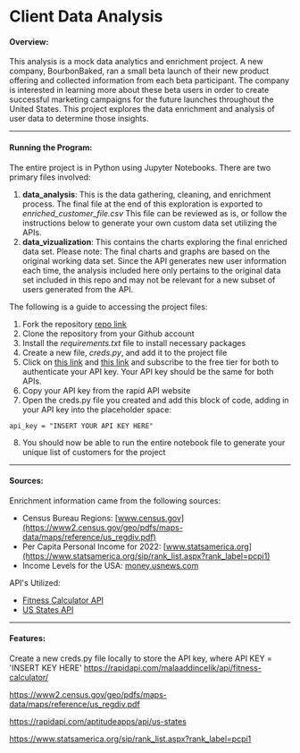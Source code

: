 # Client Data Analysis

#### Overview:

This analysis is a mock data analytics and enrichment project. A new company, BourbonBaked, ran a small beta launch of their new product offering and collected information from each beta participant. The company is interested in learning more about these beta users in order to create successful marketing campaigns for the future launches throughout the United States. This project explores the data enrichment and analysis of user data to determine those insights. 

---

#### Running the Program:

The entire project is in Python using Jupyter Notebooks. There are two primary files involved: 

1. **data_analysis**: This is the data gathering, cleaning, and enrichment process. The final file at the end of this exploration is exported to *enriched_customer_file.csv* This file can be reviewed as is, or follow the instructions below to generate your own custom data set utilizing the APIs. 
2. **data_vizualization**: This contains the charts exploring the final enriched data set. Please note: The final charts and graphs are based on the original working data set. Since the API generates new user information each time, the analysis included here only pertains to the original data set included in this repo and may not be relevant for a new subset of users generated from the API. 



The following is a guide to accessing the project files:
1. Fork the repository [repo link](https://github.com/jsmither10/client_data_analysis.git)  
2. Clone the repository from your Github account
3. Install the *requirements.txt* file to install necessary packages
4. Create a new file, *creds.py*, and add it to the project file
5. Click on [this link](https://rapidapi.com/malaaddincelik/api/fitness-calculator/) and [this link](https://rapidapi.com/aptitudeapps/api/us-states) and subscribe to the free tier for both to authenticate your API key. Your API key should be the same for both APIs. 
6. Copy your API key from the rapid API website
7. Open the creds.py file you created and add this block of code, adding in your API key into the placeholder space: 
```
api_key = "INSERT YOUR API KEY HERE"
```
8. You should now be able to run the entire notebook file to generate your unique list of customers for the project 

---

#### Sources:

Enrichment information came from the following sources:

- Census Bureau Regions: [www.census.gov](https://www2.census.gov/geo/pdfs/maps-data/maps/reference/us_regdiv.pdf)
- Per Capita Personal Income for 2022: [www.statsamerica.org](https://www.statsamerica.org/sip/rank_list.aspx?rank_label=pcpi1)
- Income Levels for the USA: [money.usnews.com](https://money.usnews.com/money/personal-finance/family-finance/articles/where-do-i-fall-in-the-american-economic-class-system)

API's Utilized:

- [Fitness Calculator API](https://rapidapi.com/malaaddincelik/api/fitness-calculator/)
- [US States API](https://rapidapi.com/aptitudeapps/api/us-states)


---

#### Features:


Create a new creds.py file locally to store the API key, where API KEY = 'INSERT KEY HERE'
https://rapidapi.com/malaaddincelik/api/fitness-calculator/

https://www2.census.gov/geo/pdfs/maps-data/maps/reference/us_regdiv.pdf


https://rapidapi.com/aptitudeapps/api/us-states

https://www.statsamerica.org/sip/rank_list.aspx?rank_label=pcpi1


